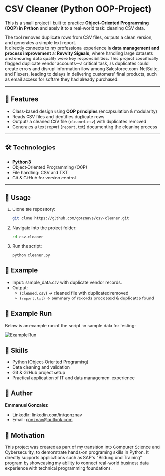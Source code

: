 # CSV Cleaner (Python OOP-Project)

This is a small project I built to practice **Object-Oriented Programming (OOP) in Python** and apply it to a real-world task: cleaning CSV data.  

The tool removes duplicate rows from CSV files, outputs a clean version, and generates a simple text report.  
It directly connects to my professional experience in **data management and process improvement** at **Revvity Signals**, where handling large datasets and ensuring data quality were key responsibilities. This project specifically flagged duplicate vendor accounts—a critical task, as duplicates could create errors and disrupt information flow among Salesforce.com, NetSuite, and Flexera, leading to delays in delivering customers' final products, such as email access for softare they had already purchased. 

---

## 🚀 Features
- Class-based design using **OOP principles** (encapsulation & modularity)
- Reads CSV files and identifies duplicate rows
- Outputs a cleaned CSV file (`cleaned.csv`) with duplicates removed
- Generates a text report (`report.txt`) documenting the cleaning process

---

## 🛠️ Technologies
- **Python 3**
- Object-Oriented Programming (OOP)
- File handling: CSV and TXT
- Git & GitHub for version control

---

## 📖 Usage
1. Clone the repository:
   ```bash
   git clone https://github.com/gonznavs/csv-cleaner.git

2. Navigate into the project folder:
   ```bash
   cd csv-cleaner
   
3. Run the script:
   ```bash
   python cleaner.py

## 📂 Example
- Input: sample_data.csv with duplicate vendor records.
- Output:
     - (`cleaned.csv`) → cleaned file with duplicated removed
     - (`report.txt`)  → summary of records processed & duplicates found

## 📂 Example Run
Below is an example run of the script on sample data for testing:

![Example Run](screenshot.png)


## 🎯 Skills
- Python (Object-Oriented Programing)
- Data cleaning and validation
- Git & GitHub project setup
- Practical application of IT and data management experience

## 👤 Author
**Emmanuel Gonzalez**
  - LinkedIn: linkedin.com/in/gonznav
  -   Email: gonznav@outlook.com

## 🔭 Motivation
This project was created as part of my transition into Computer Science and Cybersecurity, to demonstrate hands-on programing skills in Python. It directly supports applications such as SAP's "Bildung und Training" program by showcasing my ability to connect real-world business data experience with technical programming foundations.
